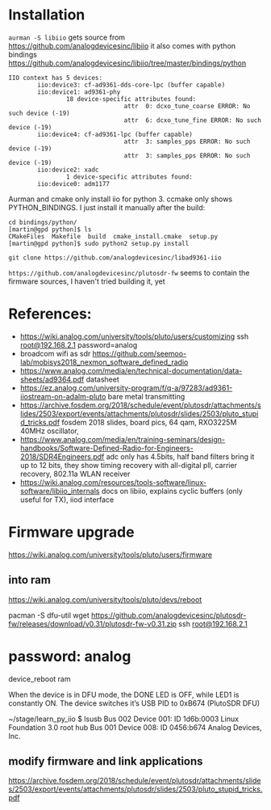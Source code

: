 # Installation

`aurman -S libiio` gets source from https://github.com/analogdevicesinc/libiio it also comes with python bindings https://github.com/analogdevicesinc/libiio/tree/master/bindings/python

```[martin@gpd learn_py_iio]$ iio_info -n 192.168.2.1 | grep device
IIO context has 5 devices:
        iio:device3: cf-ad9361-dds-core-lpc (buffer capable)
        iio:device1: ad9361-phy
                18 device-specific attributes found:
                                attr  0: dcxo_tune_coarse ERROR: No such device (-19)
                                attr  6: dcxo_tune_fine ERROR: No such device (-19)
        iio:device4: cf-ad9361-lpc (buffer capable)
                                attr  3: samples_pps ERROR: No such device (-19)
                                attr  3: samples_pps ERROR: No such device (-19)
        iio:device2: xadc
                1 device-specific attributes found:
        iio:device0: adm1177
```
Aurman and cmake only install iio for python 3. ccmake only shows PYTHON_BINDINGS. I just install it manually after the build:
```
cd bindings/python/
[martin@gpd python]$ ls
CMakeFiles  Makefile  build  cmake_install.cmake  setup.py
[martin@gpd python]$ sudo python2 setup.py install
```


`git clone https://github.com/analogdevicesinc/libad9361-iio`


`https://github.com/analogdevicesinc/plutosdr-fw` seems to contain the firmware sources, I haven't tried building it, yet


# References:

* https://wiki.analog.com/university/tools/pluto/users/customizing ssh root@192.168.2.1  password=analog
* broadcom wifi as sdr https://github.com/seemoo-lab/mobisys2018_nexmon_software_defined_radio
* https://www.analog.com/media/en/technical-documentation/data-sheets/ad9364.pdf datasheet
* https://ez.analog.com/university-program/f/q-a/97283/ad9361-iiostream-on-adalm-pluto bare metal transmitting
* https://archive.fosdem.org/2018/schedule/event/plutosdr/attachments/slides/2503/export/events/attachments/plutosdr/slides/2503/pluto_stupid_tricks.pdf fosdem 2018 slides, board pics, 64 qam, RXO3225M 40MHz oscillator,
* https://www.analog.com/media/en/training-seminars/design-handbooks/Software-Defined-Radio-for-Engineers-2018/SDR4Engineers.pdf adc only has 4.5bits, half band filters bring it up to 12 bits, they show timing recovery with all-digital pll, carrier recovery, 802.11a WLAN receiver
* https://wiki.analog.com/resources/tools-software/linux-software/libiio_internals docs on libiio, explains cyclic buffers (only useful for TX), iiod interface

# Firmware upgrade

https://wiki.analog.com/university/tools/pluto/users/firmware

## into ram

https://wiki.analog.com/university/tools/pluto/devs/reboot

pacman -S dfu-util
wget https://github.com/analogdevicesinc/plutosdr-fw/releases/download/v0.31/plutosdr-fw-v0.31.zip
ssh root@192.168.2.1
# password: analog

device_reboot ram

When the device is in DFU mode, the DONE LED is OFF, while LED1 is constantly ON. The device switches it’s USB PID to 0xB674 (PlutoSDR DFU)

~/stage/learn_py_iio $ lsusb
Bus 002 Device 001: ID 1d6b:0003 Linux Foundation 3.0 root hub
Bus 001 Device 008: ID 0456:b674 Analog Devices, Inc.


## modify firmware and link applications

https://archive.fosdem.org/2018/schedule/event/plutosdr/attachments/slides/2503/export/events/attachments/plutosdr/slides/2503/pluto_stupid_tricks.pdf
